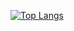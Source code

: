 [![Top Langs](https://github-readme-stats.vercel.app/api/top-langs/?username=JLSkyzer&langs_count=8&layout=compact)](https://github.com/anuraghazra/github-readme-stats)
